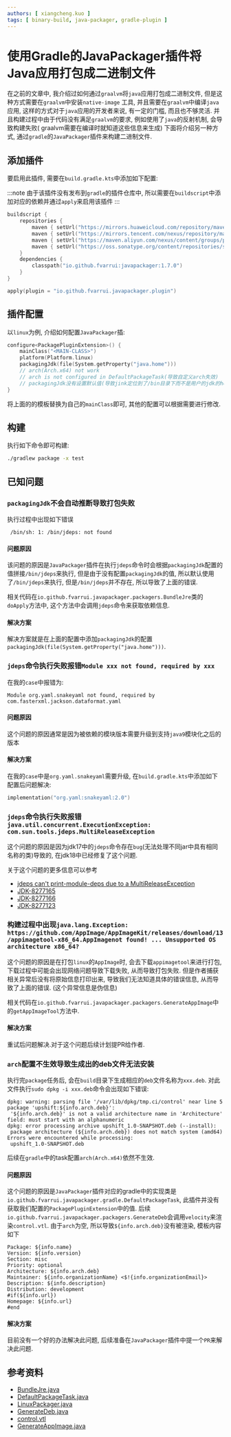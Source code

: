 ```yaml
---
authors: [ xiangcheng.kuo ]
tags: [ binary-build, java-packager, gradle-plugin ]
---
```


# 使用Gradle的JavaPackager插件将Java应用打包成二进制文件

在之前的文章中, 我介绍过如何通过`graalvm`将`java`应用打包成二进制文件, 但是这种方式需要在`graalvm`中安装`native-image`
工具, 并且需要在`graalvm`中编译`java`应用, 这样的方式对于`java`应用的开发者来说, 有一定的门槛, 而且也不够灵活.
并且构建过程中由于代码没有满足`graalvm`的要求, 例如使用了`java`的反射机制, 会导致构建失败(
graalvm需要在编译时就知道这些信息来生成)
下面将介绍另一种方式, 通过`gradle`的`JavaPackager`插件来构建二进制文件.

<!--truncate-->

## 添加插件

要启用此插件, 需要在`build.gradle.kts`中添加如下配置:

:::note
由于该插件没有发布到`gradle`的插件仓库中, 所以需要在`buildscript`中添加对应的依赖并通过`apply`来启用该插件
:::

```kotlin title="build.gradle.kts"
buildscript {
	repositories {
		maven { setUrl("https://mirrors.huaweicloud.com/repository/maven/") }
		maven { setUrl("https://mirrors.tencent.com/nexus/repository/maven-public/") }
		maven { setUrl("https://maven.aliyun.com/nexus/content/groups/public/") }
		maven { setUrl("https://oss.sonatype.org/content/repositories/snapshots") }
	}
	dependencies {
		classpath("io.github.fvarrui:javapackager:1.7.0")
	}
}

apply(plugin = "io.github.fvarrui.javapackager.plugin")
```

## 插件配置

以`linux`为例, 介绍如何配置`JavaPackager`插:

```kotlin title="build.gradle.kts"
configure<PackagePluginExtension>() {
	mainClass("<MAIN-CLASS>")
	platform(Platform.linux)
	packagingJdk(file(System.getProperty("java.home")))
	// arch(Arch.x64) not work
	// arch is not configured in DefaultPackageTask(导致自定义arch失效)
	// packagingJdk没有设置默认值(导致jink定位到了/bin目录下而不是用户的jdk的home目录下的bin目录)
}
```

将上面的的模板替换为自己的`mainClass`即可, 其他的配置可以根据需要进行修改.

## 构建

执行如下命令即可构建:

```bash
./gradlew package -x test
```

## 已知问题

### `packagingJdk`不会自动推断导致打包失败

执行过程中出现如下错误

```log
 /bin/sh: 1: /bin/jdeps: not found
 ```

#### 问题原因

该问题的原因是`JavaPackager`插件在执行`jdeps`命令时会根据`packagingJdk`配置的值拼接`/bin/jdeps`来执行,
但是由于没有配置`packagingJdk`的值, 所以默认使用了`/bin/jdeps`来执行, 但是`/bin/jdeps`并不存在, 所以导致了上面的错误.

相关代码在`io.github.fvarrui.javapackager.packagers.BundleJre`类的`doApply`方法中, 这个方法中会调用`jdeps`命令来获取依赖信息.

#### 解决方案

解决方案就是在上面的配置中添加`packagingJdk`的配置`packagingJdk(file(System.getProperty("java.home")))`.

### `jdeps`命令执行失败报错`Module xxx not found, required by xxx`

在我的`case`中报错为:

```log
Module org.yaml.snakeyaml not found, required by com.fasterxml.jackson.dataformat.yaml
```

#### 问题原因

这个问题的原因通常是因为被依赖的模块版本需要升级到支持`java9`模块化之后的版本

#### 解决方案

在我的`case`中是`org.yaml.snakeyaml`需要升级, 在`build.gradle.kts`中添加如下配置后问题解决:

```kotlin title="build.gradle.kts"
implementation("org.yaml:snakeyaml:2.0")
```

### `jdeps`命令执行失败报错`java.util.concurrent.ExecutionException: com.sun.tools.jdeps.MultiReleaseException`

这个问题的原因是因为jdk17中的`jdeps`命令存在`bug`(无法处理不同jar中具有相同名称的类)导致的, 在jdk18中已经修复了这个问题.

关于这个问题的更多信息可以参考

- [jdeps can't print-module-deps due to a MultiReleaseException](https://stackoverflow.com/questions/69943899/jdeps-cant-print-module-deps-due-to-a-multireleaseexception)
- [JDK-8277165](https://bugs.openjdk.org/browse/JDK-8277165)
- [JDK-8277166](https://bugs.openjdk.org/browse/JDK-8277166)
- [JDK-8277123](https://bugs.openjdk.org/browse/JDK-8277123)

### 构建过程中出现`java.lang.Exception: https://github.com/AppImage/AppImageKit/releases/download/13/appimagetool-x86_64.AppImagenot found! ... Unsupported OS architecture x86_64?`

这个问题的原因是在打包`linux`的`AppImage`时, 会去下载`appimagetool`来进行打包, 下载过程中可能会出现网络问题导致下载失败,
从而导致打包失败.
但是作者捕获相关异常后没有将原始信息打印出来, 导致我们无法知道具体的错误信息, 从而导致了上面的错误.
(这个异常信息是伪信息)

相关代码在`io.github.fvarrui.javapackager.packagers.GenerateAppImage`中的`getAppImageTool`方法中.<br/>

#### 解决方案

重试后问题解决.对于这个问题后续计划提PR给作者.

### `arch`配置不生效导致生成出的deb文件无法安装

执行完`package`任务后, 会在`build`目录下生成相应的`deb`文件名称为`xxx.deb`.
对此文件执行`sudo dpkg -i xxx.deb`命令会出现如下错误:

```log
dpkg: warning: parsing file '/var/lib/dpkg/tmp.ci/control' near line 5 package 'upshift:${info.arch.deb}':
 '${info.arch.deb}' is not a valid architecture name in 'Architecture' field: must start with an alphanumeric
dpkg: error processing archive upshift_1.0-SNAPSHOT.deb (--install):
 package architecture (${info.arch.deb}) does not match system (amd64)
Errors were encountered while processing:
 upshift_1.0-SNAPSHOT.deb
```

后续在`gradle`中的task配置`arch(Arch.x64)`依然不生效.

#### 问题原因

这个问题的原因是`JavaPackager`插件对应的gradle中的实现类是`io.github.fvarrui.javapackager.gradle.DefaultPackageTask`,
此插件并没有获取我们配置的`PackagePluginExtension`中的值.
后续`io.github.fvarrui.javapackager.packagers.GenerateDeb`会调用`velocity`来渲染`control.vtl`.
由于`arch`为空, 所以导致`${info.arch.deb}`没有被渲染, 模板内容如下

```title="control.vtl"
Package: ${info.name}
Version: ${info.version}
Section: misc
Priority: optional
Architecture: ${info.arch.deb}
Maintainer: ${info.organizationName} <$!{info.organizationEmail}>
Description: ${info.description}
Distribution: development
#if(${info.url})
Homepage: ${info.url}
#end
```

#### 解决方案

目前没有一个好的办法解决此问题, 后续准备在`JavaPackager`插件中提一个`PR`来解决此问题.

## 参考资料

- [BundleJre.java](https://github.com/fvarrui/JavaPackager/blob/master/src/main/java/io/github/fvarrui/javapackager/packagers/BundleJre.java)
- [DefaultPackageTask.java](https://github.com/fvarrui/JavaPackager/blob/master/src/main/java/io/github/fvarrui/javapackager/gradle/DefaultPackageTask.java)
- [LinuxPackager.java](https://github.com/fvarrui/JavaPackager/blob/master/src/main/java/io/github/fvarrui/javapackager/packagers/LinuxPackager.java)
- [GenerateDeb.java](https://github.com/fvarrui/JavaPackager/blob/master/src/main/java/io/github/fvarrui/javapackager/packagers/GenerateDeb.java)
- [control.vtl](https://github.com/fvarrui/JavaPackager/blob/master/src/main/resources/linux/control.vtl)
- [GenerateAppImage.java](https://github.com/fvarrui/JavaPackager/blob/master/src/main/java/io/github/fvarrui/javapackager/packagers/GenerateAppImage.java)


